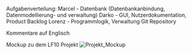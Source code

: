 Aufgabenverteilung:
Marcel - Datenbank (Datenbankanbindung, Datenmodellierung- und verwaltung)
Darko - GUI, Nutzerdokumentation, Product Backlog
Lorenz - Programmlogik, Verwaltung Git Repository

Kommentare auf Englisch

Mockup zu dem LF10 Projekt
![Projekt_Mockup](https://github.com/LorackDev/VinylCollector/assets/153488926/501bf28f-6b23-43e8-86e1-c7601ed9da8e)
